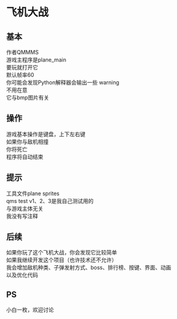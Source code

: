 # 飞机大战 #
## 基本 ##
作者QMMMS  
游戏主程序是plane_main  
要玩就打开它  
默认帧率60  
你可能会发现Python解释器会输出一些 warning  
不用在意  
它与bmp图片有关  
## 操作 ##
游戏基本操作是键盘，上下左右键  
如果你与敌机相撞  
你将死亡  
程序将自动结束  
## 提示 ##
工具文件plane sprites  
qms test v1、2、3是我自己测试用的  
与游戏主体无关  
我没有写注释
## 后续 ##
如果你玩了这个飞机大战，你会发现它比较简单  
如果我继续开发这个项目（也许技术还不允许）  
我会增加敌机种类、子弹发射方式、boss、排行榜、按键、界面、动画  
以及优化代码
## PS ##
小白一枚，欢迎讨论
